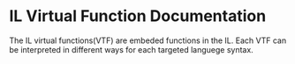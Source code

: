 # IL Virtual Function Documentation

The IL virtual functions(VTF) are embeded functions in the IL. 
Each VTF can be interpreted in different ways for each targeted languege syntax.
